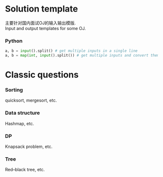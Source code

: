 # Solution template

主要针对国内面试OJ的输入输出模版. <br />
Input and output templates for some OJ. <br />

### Python
```` python
a, b = input().split() # get multiple inputs in a single line
a, b = map(int, input().split()) # get multiple inputs and convert them to int type in a single line

````

# Classic questions

### Sorting
quicksort, mergesort, etc.

### Data structure
Hashmap, etc.

### DP
Knapsack problem, etc.

### Tree
Red–black tree, etc.